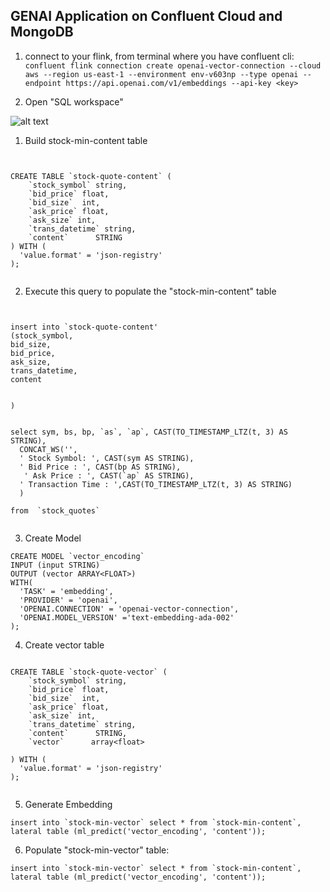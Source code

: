 ## GENAI Application on Confluent Cloud and MongoDB


1. connect to your flink, from terminal where you have confluent cli:
```confluent flink connection create openai-vector-connection --cloud aws --region us-east-1 --environment env-v603np --type openai --endpoint https://api.openai.com/v1/embeddings --api-key <key>```

1. Open "SQL workspace"

![alt text](/images/image-1.png) 

1. Build stock-min-content table
```


CREATE TABLE `stock-quote-content` (
    `stock_symbol` string,                           
    `bid_price` float,                         
    `bid_size`  int,                      
    `ask_price` float,
    `ask_size` int,
    `trans_datetime` string,
    `content`      STRING
) WITH (
  'value.format' = 'json-registry'
);


```



2. Execute this query to populate the "stock-min-content" table
```


insert into `stock-quote-content'
(stock_symbol,
bid_size,
bid_price,
ask_size,
trans_datetime,
content


)


select sym, bs, bp, `as`, `ap`, CAST(TO_TIMESTAMP_LTZ(t, 3) AS STRING), 
  CONCAT_WS('', 
  ' Stock Symbol: ', CAST(sym AS STRING), 
  ' Bid Price : ', CAST(bp AS STRING), 
   ' Ask Price : ', CAST(`ap` AS STRING), 
  ' Transaction Time : ',CAST(TO_TIMESTAMP_LTZ(t, 3) AS STRING)
  )

from  `stock_quotes`


```
3. Create Model
``` 
CREATE MODEL `vector_encoding`
INPUT (input STRING)
OUTPUT (vector ARRAY<FLOAT>)
WITH(
  'TASK' = 'embedding',
  'PROVIDER' = 'openai',
  'OPENAI.CONNECTION' = 'openai-vector-connection',
  'OPENAI.MODEL_VERSION' ='text-embedding-ada-002'
);
```

4. Create vector table
```

CREATE TABLE `stock-quote-vector` (
    `stock_symbol` string,                           
    `bid_price` float,                         
    `bid_size`  int,                      
    `ask_price` float,
    `ask_size` int,
    `trans_datetime` string,
    `content`      STRING,
    `vector`      array<float>
  
) WITH (
  'value.format' = 'json-registry'
);


```


5. Generate Embedding
```
insert into `stock-min-vector` select * from `stock-min-content`, lateral table (ml_predict('vector_encoding', 'content'));
```   

6. Populate "stock-min-vector" table:
```
insert into `stock-min-vector` select * from `stock-min-content`, lateral table (ml_predict('vector_encoding', 'content'));
```